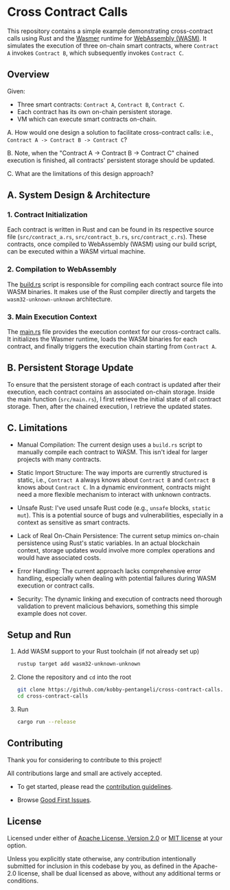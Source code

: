 # Cross Contract Calls

This repository contains a simple example demonstrating cross-contract calls using Rust and the [Wasmer](https://wasmer.io/) runtime for [WebAssembly (WASM)](https://webassembly.org/). It simulates the execution of three on-chain smart contracts, where `Contract A` invokes `Contract B`, which subsequently invokes `Contract C`.

## Overview

Given:

* Three smart contracts: `Contract A`, `Contract B`, `Contract C`.
* Each contract has its own on-chain persistent storage.
* VM which can execute smart contracts on-chain.

A. How would one design a solution to facilitate cross-contract calls: i.e., `Contract A -> Contract B -> Contract C`?

B. Note, when the "Contract A -> Contract B -> Contract C" chained execution is finished, all contracts' persistent storage should be updated.

C. What are the limitations of this design approach?

## A. System Design & Architecture

### 1. Contract Initialization

Each contract is written in Rust and can be found in its respective source file (`src/contract_a.rs`, `src/contract_b.rs`, `src/contract_c.rs`). These contracts, once compiled to WebAssembly (WASM) using our build script, can be executed within a WASM virtual machine.

### 2. Compilation to WebAssembly

The [build.rs](/build.rs) script is responsible for compiling each contract source file into WASM binaries. It makes use of the Rust compiler directly and targets the `wasm32-unknown-unknown` architecture.

### 3. Main Execution Context

The [main.rs](/src/main.rs) file provides the execution context for our cross-contract calls. It initializes the Wasmer runtime, loads the WASM binaries for each contract, and finally triggers the execution chain starting from `Contract A`.

## B. Persistent Storage Update

To ensure that the persistent storage of each contract is updated after their execution, each contract contains an associated on-chain storage. Inside the main function (`src/main.rs`), I first retrieve the initial state of all contract storage. Then, after the chained execution, I retrieve the updated states.

## C. Limitations

* Manual Compilation: The current design uses a `build.rs` script to manually compile each contract to WASM. This isn't ideal for larger projects with many contracts.

* Static Import Structure: The way imports are currently structured is static, i.e., `Contract A` always knows about `Contract B` and `Contract B` knows about `Contract C`. In a dynamic environment, contracts might need a more flexible mechanism to interact with unknown contracts.

* Unsafe Rust: I've used unsafe Rust code (e.g., `unsafe` blocks, `static mut`). This is a potential source of bugs and vulnerabilities, especially in a context as sensitive as smart contracts.

* Lack of Real On-Chain Persistence: The current setup mimics on-chain persistence using Rust's static variables. In an actual blockchain context, storage updates would involve more complex operations and would have associated costs.

* Error Handling: The current approach lacks comprehensive error handling, especially when dealing with potential failures during WASM execution or contract calls.

* Security: The dynamic linking and execution of contracts need thorough validation to prevent malicious behaviors, something this simple example does not cover.

## Setup and Run

1. Add WASM support to your Rust toolchain (if not already set up)

    ```bash
    rustup target add wasm32-unknown-unknown
    ```

2. Clone the repository and `cd` into the root

    ```bash
    git clone https://github.com/kobby-pentangeli/cross-contract-calls.git
    cd cross-contract-calls
    ```

3. Run

    ```bash
    cargo run --release
    ```

## Contributing

Thank you for considering to contribute to this project!

All contributions large and small are actively accepted.

* To get started, please read the [contribution guidelines](https://github.com/kobby-pentangeli/cross-contract-calls/blob/master/CONTRIBUTING.md).

* Browse [Good First Issues](https://github.com/kobby-pentangeli/cross-contract-calls/labels/good%20first%20issue).

## License

Licensed under either of <a href="LICENSE-APACHE">Apache License, Version 2.0</a> or <a href="LICENSE-MIT">MIT license</a> at your option.

Unless you explicitly state otherwise, any contribution intentionally submitted for inclusion in this codebase by you, as defined in the Apache-2.0 license, shall be dual licensed as above, without any additional terms or conditions.
